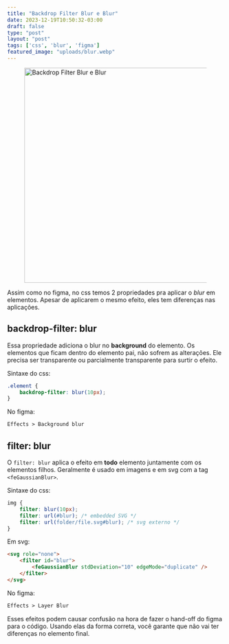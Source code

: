 ```yaml
---
title: "Backdrop Filter Blur e Blur"
date: 2023-12-19T10:50:32-03:00
draft: false
type: "post"
layout: "post"
tags: ['css', 'blur', 'figma']
featured_image: "uploads/blur.webp"
---
```


<figure>
<img src="/uploads/blur.webp" alt="Backdrop Filter Blur e Blur" width="700" height="500">
</figure>

Assim como no figma, no css temos 2 propriedades pra aplicar o *blur* em elementos.
Apesar de aplicarem o mesmo efeito, eles tem diferenças nas aplicações.

## backdrop-filter: blur

Essa propriedade adiciona o blur no **background** do elemento. Os elementos que ficam dentro do elemento pai, não sofrem as alterações. Ele precisa ser transparente ou parcialmente transparente para surtir o efeito.

Sintaxe do css:

```css
.element {
	backdrop-filter: blur(10px);
}
```

No figma: 

```html
Effects > Background blur
```

## filter: blur

O `filter: blur` aplica o efeito em **todo** elemento juntamente com os elementos filhos. Geralmente é usado em imagens e em svg com a tag `<feGaussianBlur>`.

Sintaxe do css:

```css
img {
	filter: blur(10px);
	filter: url(#blur); /* embedded SVG */
	filter: url(folder/file.svg#blur); /* svg externo */
}
```

Em svg:

```html
<svg role="none">
	<filter id="blur">
		<feGaussianBlur stdDeviation="10" edgeMode="duplicate" />
	</filter>
</svg>
```

No figma:

```html
Effects > Layer Blur
```

Esses efeitos podem causar confusão na hora de fazer o hand-off do figma para o código. Usando elas da forma correta, você garante que não vai ter diferenças no elemento final.